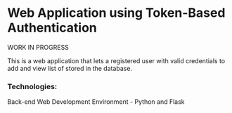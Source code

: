 # Web Application using Token-Based Authentication 

WORK IN PROGRESS

This is a web application that lets a registered user with valid credentials to add and view list of stored in the database.

### Technologies:

Back-end Web Development Environment - Python and Flask
